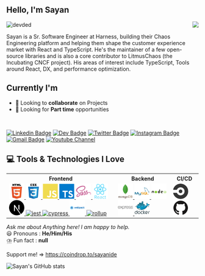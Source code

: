 <h2> Hello, I'm Sayan </h2><img  align='right' src="https://i.ibb.co/5x52S7h/Coffee-bitmoji.png">

<p align="left"> <img src="https://komarev.com/ghpvc/?username=S-ayanide" alt="devded" /></p>

Sayan is a Sr. Software Engineer at Harness, building their Chaos Engineering platform and helping them shape the customer experience market with React and TypeScript. He's the maintainer of a few open-source libraries and is also a core contributor to LitmusChaos (the Incubating CNCF project). His areas of interest include TypeScript, Tools around React, DX, and performance optimization.

## Currently I'm
* 🕺 Looking to **collaborate** on Projects
* 🤔 Looking for **Part time** opportunities

<br/>

[![Linkedin Badge](https://img.shields.io/badge/-sayan-blue?style=flat&logo=Linkedin&logoColor=white&link=https://www.linkedin.com/in/s-ayanide/)](https://www.linkedin.com/in/s-ayanide/)
[![Dev Badge](https://img.shields.io/badge/-@_sayanide-000000?style=flat&labelColor=000000&logo=dev.to&link=https://dev.to/sayanide)](https://dev.to/sayanide)
[![Twitter Badge](https://img.shields.io/badge/-@_s__ayanide-1ca0f1?style=flat&labelColor=1ca0f1&logo=twitter&logoColor=white&link=https://twitter.com/s_ayanide)](https://twitter.com/s_ayanide)
[![Instagram Badge](https://img.shields.io/badge/-@s__ayanide-purple?style=flat&logo=instagram&logoColor=white&link=https://www.instagram.com/s_ayanide/)](https://www.instagram.com/s_ayanide/)
[![Gmail Badge](https://img.shields.io/badge/-sayanmondal342@gmail-c14438?style=flat&logo=Gmail&logoColor=white&link=mailto:sayanmondal342@gmail.com)](mailto:sayanmondal342@gmail.com)
[![Youtube Channel](https://img.shields.io/badge/-Sayan%20Mondal-c14438?style=flat-square&logo=Youtube&link=https://www.youtube.com/channel/UCBYLBnGrz2YlBGKqHaiAPQQ)](https://www.youtube.com/channel/UCBYLBnGrz2YlBGKqHaiAPQQ)

## 💻 Tools & Technologies I Love
<table>
  <tr>
    <th>Frontend</th>
    <th>Backend</th>
    <th>CI/CD</th>
  </tr>
  <tr>
    <td>
        <a href="https://www.w3.org/html/" target="_blank"> <img src="https://raw.githubusercontent.com/devicons/devicon/master/icons/html5/html5-original-wordmark.svg" alt="html5" width="40" height="40"/> </a>
        <a href="https://www.w3schools.com/css/" target="_blank"> <img src="https://raw.githubusercontent.com/devicons/devicon/master/icons/css3/css3-original-wordmark.svg" alt="css3" width="40" height="40"/> </a>
        <a href="https://developer.mozilla.org/en-US/docs/Web/JavaScript" target="_blank"> <img src="https://raw.githubusercontent.com/devicons/devicon/master/icons/javascript/javascript-plain.svg" alt="javascript" width="40" height="40"/> </a>
        <a href="https://www.typescriptlang.org" target="_blank"> <img src="https://raw.githubusercontent.com/devicons/devicon/master/icons/typescript/typescript-plain.svg" alt="typescript" width="40" height="40"/> </a>
        <a href="https://sass-lang.com" target="_blank"> <img src="https://raw.githubusercontent.com/devicons/devicon/master/icons/sass/sass-original.svg" alt="sass" width="40" height="40"/> </a>
        <a href="https://reactjs.org/" target="_blank"> <img src="https://raw.githubusercontent.com/devicons/devicon/master/icons/react/react-original-wordmark.svg" alt="react" width="40" height="40"/> </a>
        <a href="https://nextjs.org/" target="_blank"> <img src="https://raw.githubusercontent.com/devicons/devicon/master/icons/nextjs/nextjs-original.svg" alt="nextjs" width="40" height="40"/> </a>
        <a href="https://jestjs.io" target="_blank"> <img src="https://www.vectorlogo.zone/logos/jestjsio/jestjsio-icon.svg" alt="jest" width="40" height="40"/> </a> 
        <a href="https://www.cypress.io" target="_blank"> <img src="https://raw.githubusercontent.com/simple-icons/simple-icons/6e46ec1fc23b60c8fd0d2f2ff46db82e16dbd75f/icons/cypress.svg" alt="cypress" width="40" height="40"/> </a>
        <a href="https://webpack.js.org" target="_blank"> <img src="https://raw.githubusercontent.com/devicons/devicon/d00d0969292a6569d45b06d3f350f463a0107b0d/icons/webpack/webpack-original-wordmark.svg" alt="webpack" width="40" height="40"/> </a>
        <a href="https://rollupjs.org" target="_blank"> <img src="https://cdn.iconscout.com/icon/free/png-256/rollup-dot-js-3521681-2945125.png" alt="rollup" width="35" height="35"/> </a>
    </td>
    <td>
        <a href="https://www.mongodb.com/" target="_blank"> <img src="https://raw.githubusercontent.com/devicons/devicon/master/icons/mongodb/mongodb-original-wordmark.svg" alt="mongodb" width="40" height="40"/> </a>
        <a href="https://www.mysql.com/" target="_blank"> <img src="https://raw.githubusercontent.com/devicons/devicon/master/icons/mysql/mysql-original-wordmark.svg" alt="mysql" width="40" height="40"/> </a>
        <a href="https://nodejs.org" target="_blank"> <img src="https://raw.githubusercontent.com/devicons/devicon/master/icons/nodejs/nodejs-original-wordmark.svg" alt="nodejs" width="40" height="40"/> </a>
        <a href="https://expressjs.com" target="_blank"> <img src="https://raw.githubusercontent.com/devicons/devicon/master/icons/express/express-original-wordmark.svg" alt="express" width="40" height="40"/> </a>
        <a href="https://www.docker.com/" target="_blank"> <img src="https://raw.githubusercontent.com/devicons/devicon/master/icons/docker/docker-original-wordmark.svg" alt="docker" width="40" height="40"/> </a>
    </td>
    <td>
        <a href="https://circleci.com/" target="_blank"> <img src="https://raw.githubusercontent.com/devicons/devicon/master/icons/circleci/circleci-plain.svg" alt="Circle CI" width="40" height="40"/></a>
        <a href="https://github.com/features/actions" target="_blank"> <img src="https://raw.githubusercontent.com/devicons/devicon/master/icons/github/github-original.svg" alt="Github actions" width="40" height="40"/> </a>
    </td>
  </tr>
</table>


*Ask me about Anything here! I am happy to help.* <br />
😃 Pronouns : **He/Him/His** <br />
⛈️ Fun fact : **null**

Support me! => https://coindrop.to/sayanide <br />

![Sayan's GitHub stats](https://github-readme-stats.vercel.app/api?username=S-ayanide&show_icons=true&theme=radical)
